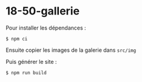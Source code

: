 # 18-50-gallerie

Pour installer les dépendances : 

```shell
$ npm ci
```

Ensuite copier les images de la galerie dans `src/img`

Puis générer le site :

```shell
$ npm run build
```

